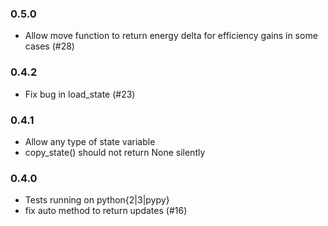 ### 0.5.0
- Allow move function to return energy delta for efficiency gains in some cases (#28)

### 0.4.2
- Fix bug in load_state (#23)

### 0.4.1
- Allow any type of state variable
- copy_state() should not return None silently

### 0.4.0
- Tests running on python{2|3|pypy}
- fix auto method to return updates (#16)
